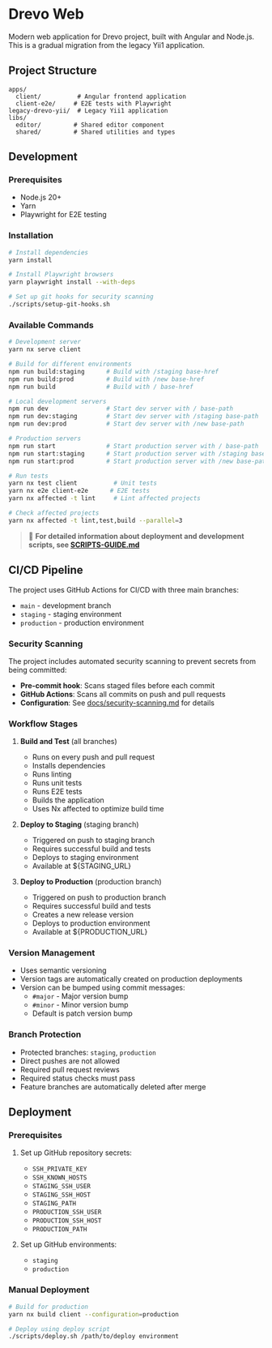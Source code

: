# Drevo Web

Modern web application for Drevo project, built with Angular and Node.js. This is a gradual migration from the legacy Yii1 application.

## Project Structure

```
apps/
  client/          # Angular frontend application
  client-e2e/     # E2E tests with Playwright
legacy-drevo-yii/  # Legacy Yii1 application
libs/
  editor/         # Shared editor component
  shared/         # Shared utilities and types
```

## Development

### Prerequisites

- Node.js 20+
- Yarn
- Playwright for E2E testing

### Installation

```bash
# Install dependencies
yarn install

# Install Playwright browsers
yarn playwright install --with-deps

# Set up git hooks for security scanning
./scripts/setup-git-hooks.sh
```

### Available Commands

```bash
# Development server
yarn nx serve client

# Build for different environments
npm run build:staging      # Build with /staging base-href
npm run build:prod         # Build with /new base-href  
npm run build              # Build with / base-href

# Local development servers
npm run dev                # Start dev server with / base-path
npm run dev:staging        # Start dev server with /staging base-path
npm run dev:prod           # Start dev server with /new base-path

# Production servers
npm run start              # Start production server with / base-path
npm run start:staging      # Start production server with /staging base-path
npm run start:prod         # Start production server with /new base-path

# Run tests
yarn nx test client          # Unit tests
yarn nx e2e client-e2e      # E2E tests
yarn nx affected -t lint     # Lint affected projects

# Check affected projects
yarn nx affected -t lint,test,build --parallel=3
```

> 📖 **For detailed information about deployment and development scripts, see [SCRIPTS-GUIDE.md](./SCRIPTS-GUIDE.md)**

## CI/CD Pipeline

The project uses GitHub Actions for CI/CD with three main branches:

- `main` - development branch
- `staging` - staging environment
- `production` - production environment

### Security Scanning

The project includes automated security scanning to prevent secrets from being committed:

- **Pre-commit hook**: Scans staged files before each commit
- **GitHub Actions**: Scans all commits on push and pull requests
- **Configuration**: See [docs/security-scanning.md](./docs/security-scanning.md) for details

### Workflow Stages

1. **Build and Test** (all branches)
   - Runs on every push and pull request
   - Installs dependencies
   - Runs linting
   - Runs unit tests
   - Runs E2E tests
   - Builds the application
   - Uses Nx affected to optimize build time

2. **Deploy to Staging** (staging branch)
   - Triggered on push to staging branch
   - Requires successful build and tests
   - Deploys to staging environment
   - Available at ${STAGING_URL}

3. **Deploy to Production** (production branch)
   - Triggered on push to production branch
   - Requires successful build and tests
   - Creates a new release version
   - Deploys to production environment
   - Available at ${PRODUCTION_URL}

### Version Management

- Uses semantic versioning
- Version tags are automatically created on production deployments
- Version can be bumped using commit messages:
  - `#major` - Major version bump
  - `#minor` - Minor version bump
  - Default is patch version bump

### Branch Protection

- Protected branches: `staging`, `production`
- Direct pushes are not allowed
- Required pull request reviews
- Required status checks must pass
- Feature branches are automatically deleted after merge

## Deployment

### Prerequisites

1. Set up GitHub repository secrets:
   - `SSH_PRIVATE_KEY`
   - `SSH_KNOWN_HOSTS`
   - `STAGING_SSH_USER`
   - `STAGING_SSH_HOST`
   - `STAGING_PATH`
   - `PRODUCTION_SSH_USER`
   - `PRODUCTION_SSH_HOST`
   - `PRODUCTION_PATH`

2. Set up GitHub environments:
   - `staging`
   - `production`

### Manual Deployment

```bash
# Build for production
yarn nx build client --configuration=production

# Deploy using deploy script
./scripts/deploy.sh /path/to/deploy environment
```
